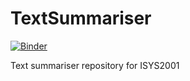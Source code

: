 # TextSummariser
[![Binder](https://mybinder.org/badge_logo.svg)](https://mybinder.org/v2/gh/mfaridn03/TextSummariset/HEAD)

Text summariser repository for ISYS2001
